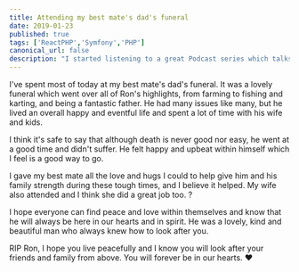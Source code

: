 ```yaml
---
title: Attending my best mate's dad's funeral
date: 2019-01-23
published: true
tags: ['ReactPHP','Symfony','PHP']
canonical_url: false
description: "I started listening to a great Podcast series which talks a lot about different PHP and server technologies and on one of the later episodes, they talk about ReactPHP."
---
```


I've spent most of today at my best mate's dad's funeral. It was a lovely funeral which went over all of Ron's highlights, from farming to fishing and karting, and being a fantastic father. He had many issues like many, but he lived an overall happy and eventful life and spent a lot of time with his wife and kids.

I think it's safe to say that although death is never good nor easy, he went at a good time and didn't suffer. He felt happy and upbeat within himself which I feel is a good way to go.

I gave my best mate all the love and hugs I could to help give him and his family strength during these tough times, and I believe it helped. My wife also attended and I think she did a great job too. ?

I hope everyone can find peace and love within themselves and know that he will always be here in our hearts and in spirit. He was a lovely, kind and beautiful man who always knew how to look after you.

RIP Ron, I hope you live peacefully and I know you will look after your friends and family from above. You will forever be in our hearts. ♥️
